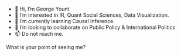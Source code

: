 - 👋 Hi, I’m George Yount
- 👀 I’m interested in IR, Quant Social Sciences, Data Visualization.
- 🌱 I’m currently learning Causal Inference.
- 💞️ I’m looking to collaborate on Public Policy & International Politics
- 📫 Do not reach me.

<!---
yangjx-18/yangjx-18 is a ✨ special ✨ repository because its `README.md` (this file) appears on your GitHub profile.
You can click the Preview link to take a look at your changes.
--->

What is your point of seeing me?
